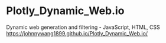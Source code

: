 # Plotly_Dynamic_Web.io
Dynamic web generation and filtering - JavaScript, HTML, CSS  
https://johnnywang1899.github.io/Plotly_Dynamic_Web.io/
